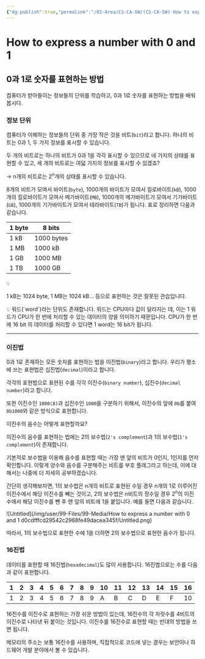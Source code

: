```yaml
---
{"dg-publish":true,"permalink":"/02-Area/CS-CA-SW/(CS-CA-SW) How to express a number with 0 and 1/","tags":["Area/CS-CA-SW"],"noteIcon":"","created":"2025-01-05T23:53:53.000+09:00","updated":"2025-04-07T22:55:09.010+09:00"}
---
```


# How to express a number with 0 and 1

## 0과 1로 숫자를 표현하는 방법

컴퓨터가 받아들이는 정보들의 단위를 학습하고, 0과 1로 숫자를 표현하는 방법을 배워봅시다.

### 정보 단위

컴퓨터가 이해하는 정보들의 단위 중 가장 작은 것을 비트(`bit`)라고 합니다. 하나의 비트는 0과 1, 두 가지 정보를 표시할 수 있습니다.

두 개의 비트로는 하나의 비트가 0과 1을 각각 표시할 수 있으므로 네 가지의 상태를 표현할 수 있고, 세 개의 비트로는 여덟 가지의 정보를 표시할 수 있겠죠?

→ n개의 비트로는 $2^n$개의 상태를 표시할 수 있습니다.

8개의 비트가 모여서 바이트(`byte`), 1000개의 바이트가 모여서 킬로바이트(`kB`), 1000개의 킬로바이트가 모여서 메가바이트(`MB`), 1000개의 메가바이트가 모여서 기가바이트(`GB`),
1000개의 기가바이트가 모여서 테라바이트(`TB`)가 됩니다. 표로 정리하면 다음과 같습니다.

| 1 byte | 8 bits |
| --- | --- |
| 1 kB | 1000 bytes |
| 1 MB | 1000 kB |
| 1 GB | 1000 MB |
| 1 TB | 1000 GB |

<aside>
💡

1 kB는 1024 byte, 1 MB는 1024 kB… 등으로 표현하는 것은 잘못된 관습입니다.

</aside>

<aside>
💡 워드(`word`)라는 단위도 존재합니다. 워드는 CPU마다 값이 달라지는 데, 이는 1 워드가 CPU가 한 번에 처리할 수 있는 데이터의 양을 의미하기 때문입니다.
CPU가 한 번에 16 bit 의 데이터를 처리할 수 있다면 1 word는 16 bit가 됩니다.

</aside>

---

### 이진법

0과 1로 존재하는 모든 숫자를 표현하는 법을 이진법(`binary`)라고 합니다. 우리가 평소에 쓰는 표현법은 십진법(`decimal`)이라고 합니다.

각각의 표현법으로 표현된 수를 각각 이진수(`binary number`), 십진수(`decimal number`)라고 합니다.

또한 이진수인 `1000(8)`과 십진수인 `1000`을 구분하기 위해서, 이진수의 앞에 `0b`를 붙여 `0b1000`와 같은 방식으로 표현합니다.

이진수의 음수는 어떻게 표현할까요?

이진수의 음수를 표현하는 법에는 2의 보수법(`2's complement`)과 1의 보수법(`1's complement`)이 존재합니다. 

기본적로 보수법을 이용해 음수를 표현할 때는 가장 맨 앞의 비트가 0인지, 1인지를 먼저 확인합니다. 이렇게 양수와 음수를 구분해주는 비트를 부호 플래그라고 하는데, 이에 대해서는 나중에 더 자세히 공부하겠습니다.

간단히 생각해보자면, 1의 보수법은 n개의 비트로 표현된 수일 경우 n개의 1로 이루어진 이진수에서 해당 이진수를 빼는 것이고,
2의 보수법은 n비트의 정수일 경우 $2^n$의 이진수에서 해당 이진수를 뺀 후 맨 앞의 비트에 1을 붙입니다. 예를 들면 다음과 같습니다.

![Untitled](/img/user/99-Files/99-Media/How to express a number with 0 and 1 d0cdfffcd29542c2968fe49dacea345f/Untitled.png)

따라서, 1의 보수법으로 표현한 수에 1을 더하면 2의 보수법으로 표현한 음수가 됩니다.

### 16진법

데이터를 표현할 때 16진법(`hexadecimal`)도 많이 사용합니다. 16진법으로는 수를 다음과 같이 표현합니다.

| 1 | 2 | 3 | 4 | 5 | 6 | 7 | 8 | 9 | 10 | 11 | 12 | 13 | 14 | 15 | 16 |
| --- | --- | --- | --- | --- | --- | --- | --- | --- | --- | --- | --- | --- | --- | --- | --- |
| 1 | 2 | 3 | 4 | 5 | 6 | 7 | 8 | 9 | A | B | C | D | E | F | 10 |

16진수를 이진수로 표현하는 가장 쉬운 방법이 있는데, 16진수의 각 자릿수를 4비트의 이진수로 나타낸 뒤 붙이는 것입니다. 이진수를 16진수로 표현할 때는 반대의 방법을 쓰면 됩니다.

메모리의 주소는 보통 16진수를 사용하며, 직접적으로 코드에 넣는 경우는 보안이나 하드웨어 개발 분야에서 볼 수 있습니다.